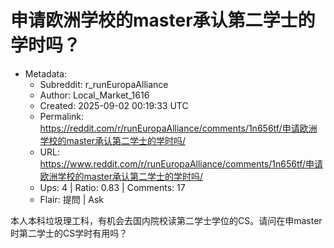 # 申请欧洲学校的master承认第二学士的学时吗？

- Metadata:
  - Subreddit: r_runEuropaAlliance
  - Author: Local_Market_1616
  - Created: 2025-09-02 00:19:33 UTC
  - Permalink: https://reddit.com/r/runEuropaAlliance/comments/1n656tf/申请欧洲学校的master承认第二学士的学时吗/
  - URL: https://www.reddit.com/r/runEuropaAlliance/comments/1n656tf/申请欧洲学校的master承认第二学士的学时吗/
  - Ups: 4 | Ratio: 0.83 | Comments: 17
  - Flair: 提問 | Ask


本人本科垃圾理工科，有机会去国内院校读第二学士学位的CS。请问在申master时第二学士的CS学时有用吗？

